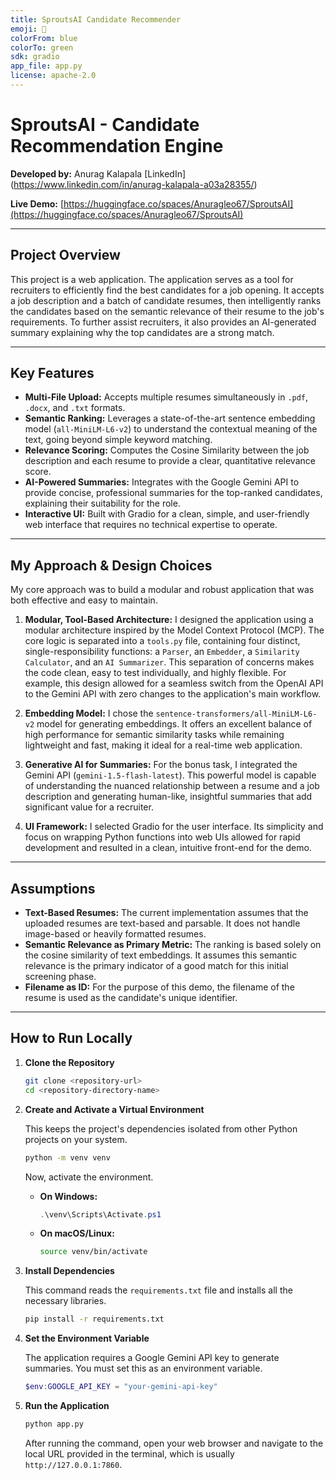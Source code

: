 ```yaml
---
title: SproutsAI Candidate Recommender
emoji: 🚀
colorFrom: blue
colorTo: green
sdk: gradio
app_file: app.py
license: apache-2.0
---
```


# SproutsAI - Candidate Recommendation Engine

**Developed by:** Anurag Kalapala [LinkedIn] (https://www.linkedin.com/in/anurag-kalapala-a03a28355/) 

**Live Demo:** [https://huggingface.co/spaces/Anuragleo67/SproutsAI](https://huggingface.co/spaces/Anuragleo67/SproutsAI)

---
## Project Overview

This project is a web application. The application serves as a tool for recruiters to efficiently find the best candidates for a job opening. It accepts a job description and a batch of candidate resumes, then intelligently ranks the candidates based on the semantic relevance of their resume to the job's requirements. To further assist recruiters, it also provides an AI-generated summary explaining why the top candidates are a strong match.

---
## Key Features

- **Multi-File Upload:** Accepts multiple resumes simultaneously in `.pdf`, `.docx`, and `.txt` formats.
- **Semantic Ranking:** Leverages a state-of-the-art sentence embedding model (`all-MiniLM-L6-v2`) to understand the contextual meaning of the text, going beyond simple keyword matching.
- **Relevance Scoring:** Computes the Cosine Similarity between the job description and each resume to provide a clear, quantitative relevance score.
- **AI-Powered Summaries:** Integrates with the Google Gemini API to provide concise, professional summaries for the top-ranked candidates, explaining their suitability for the role.
- **Interactive UI:** Built with Gradio for a clean, simple, and user-friendly web interface that requires no technical expertise to operate.

---
## My Approach & Design Choices

My core approach was to build a modular and robust application that was both effective and easy to maintain.

1.  **Modular, Tool-Based Architecture:** I designed the application using a modular architecture inspired by the Model Context Protocol (MCP). The core logic is separated into a `tools.py` file, containing four distinct, single-responsibility functions: a `Parser`, an `Embedder`, a `Similarity Calculator`, and an `AI Summarizer`. This separation of concerns makes the code clean, easy to test individually, and highly flexible. For example, this design allowed for a seamless switch from the OpenAI API to the Gemini API with zero changes to the application's main workflow.

2.  **Embedding Model:** I chose the `sentence-transformers/all-MiniLM-L6-v2` model for generating embeddings. It offers an excellent balance of high performance for semantic similarity tasks while remaining lightweight and fast, making it ideal for a real-time web application.

3.  **Generative AI for Summaries:** For the bonus task, I integrated the Gemini API (`gemini-1.5-flash-latest`). This powerful model is capable of understanding the nuanced relationship between a resume and a job description and generating human-like, insightful summaries that add significant value for a recruiter.

4.  **UI Framework:** I selected Gradio for the user interface. Its simplicity and focus on wrapping Python functions into web UIs allowed for rapid development and resulted in a clean, intuitive front-end for the demo.

---
## Assumptions

- **Text-Based Resumes:** The current implementation assumes that the uploaded resumes are text-based and parsable. It does not handle image-based or heavily formatted resumes.
- **Semantic Relevance as Primary Metric:** The ranking is based solely on the cosine similarity of text embeddings. It assumes this semantic relevance is the primary indicator of a good match for this initial screening phase.
- **Filename as ID:** For the purpose of this demo, the filename of the resume is used as the candidate's unique identifier.

---
## How to Run Locally

1.  **Clone the Repository**
    
    ```bash
    git clone <repository-url>
    cd <repository-directory-name>
    ```
    
2.  **Create and Activate a Virtual Environment**
    
    This keeps the project's dependencies isolated from other Python projects on your system.
    
    ```bash
    python -m venv venv
    ```
    
    Now, activate the environment.
    
    -   **On Windows:**
        
        ```powershell
        .\venv\Scripts\Activate.ps1
        ```
        
    -   **On macOS/Linux:**
        
        ```bash
        source venv/bin/activate
        ```
        
3.  **Install Dependencies**
    
    This command reads the `requirements.txt` file and installs all the necessary libraries.
    
    ```bash
    pip install -r requirements.txt
    ```
    
4.  **Set the Environment Variable**
    
    The application requires a Google Gemini API key to generate summaries. You must set this as an environment variable.
    
    ```powershell
    $env:GOOGLE_API_KEY = "your-gemini-api-key"
    ```
    
5.  **Run the Application**
    
    ```bash
    python app.py
    ```
    
    After running the command, open your web browser and navigate to the local URL provided in the terminal, which is usually `http://127.0.0.1:7860`.
